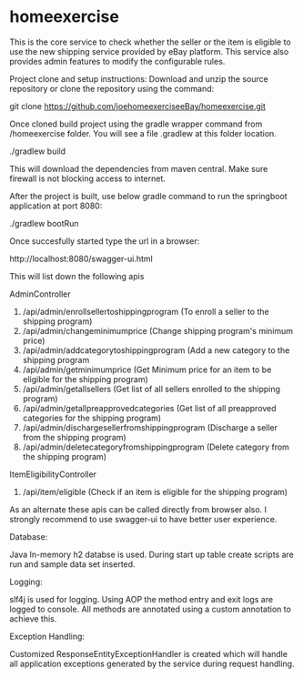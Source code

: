 # homeexercise
 This is the core service to check whether the seller or the item 
 is eligible to use the new shipping service provided by eBay platform.
 This service also provides admin features to modify the configurable rules.
 
 Project clone and setup instructions:
 Download and unzip the source repository or clone the repository using the command:
 
 git clone https://github.com/joehomeexerciseeBay/homeexercise.git
 
 Once cloned build project using the gradle wrapper command from /homeexercise folder. You will see a file .gradlew at this folder location.
 
 ./gradlew build
 
 This will download the dependencies from maven central. Make sure firewall is not blocking access to internet.
 
 After the project is built, use below gradle command to run the springboot application at port 8080:
 
 ./gradlew bootRun 
 
 Once succesfully started type the url in a browser:
 
 http://localhost:8080/swagger-ui.html
 
 This will list down the following apis 
 
 AdminController
   1) /api/admin/enrollsellertoshippingprogram (To enroll a seller to the shipping program)
   2) /api/admin/changeminimumprice (Change shipping program's minimum price)
   3) /api/admin/addcategorytoshippingprogram (Add a new category to the shipping program
   4) /api/admin/getminimumprice (Get Minimum price for an item to be eligible for the shipping program)
   5) /api/admin/getallsellers (Get list of all sellers enrolled to the shipping program)
   6) /api/admin/getallpreapprovedcategories (Get list of all preapproved categories for the shipping program)
   7) /api/admin/dischargesellerfromshippingprogram (Discharge a seller from the shipping program)
   8) /api/admin/deletecategoryfromshippingprogram (Delete category from the shipping program)


 ItemEligibilityController
   1) /api/item/eligible (Check if an item is eligible for the shipping program)

As an alternate these apis can be called directly from browser also.
I strongly recommend to use swagger-ui to have better user experience.

Database:

Java In-memory h2 databse is used. During start up table create scripts are run and sample data set inserted.

Logging:

slf4j is used for logging. Using AOP the method entry and exit logs are logged to console. All methods are annotated using a custom annotation to achieve this.

Exception Handling:

Customized ResponseEntityExceptionHandler is created which will handle all application exceptions generated
by the service during request handling.


   
